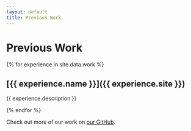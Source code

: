 ```yaml
---
layout: default
title: Previous Work
---
```


# Previous Work

{% for experience in site.data.work %}

## [{{ experience.name }}]({{ experience.site }})
{{ experience.description }}

{% endfor %}

Check out more of our work on [our GitHub](https://github.com/hornersteamclub).